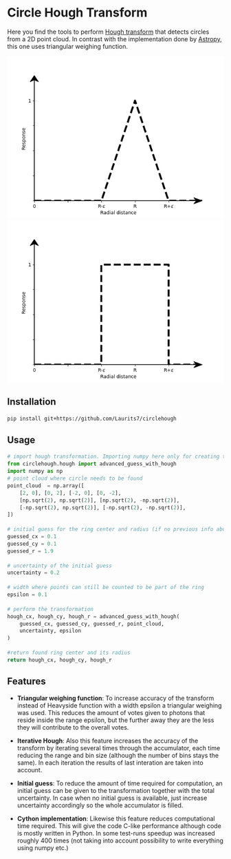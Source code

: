 # Circle Hough Transform


Here you find the tools to perform [Hough transform](https://en.wikipedia.org/wiki/Hough_transform) that detects circles from a 2D point cloud. In contrast with the implementation done by [Astropy](http://docs.astropy.org/en/stable/api/astropy.modeling.functional_models.Ring2D.html), this one uses triangular weighing function.


![Triangular weighing function](/images/triangular_weighing.png)
![Heavyside weighing used by astropy](/images/heavyside.png)


## Installation

```bash
pip install git+https://github.com/Laurits7/circlehough
```

## Usage

```python
# import hough transformation. Importing numpy here only for creating the point cloud.
from circlehough.hough import advanced_guess_with_hough
import numpy as np
# point cloud where circle needs to be found
point_cloud  = np.array([
    [2, 0], [0, 2], [-2, 0], [0, -2],
    [np.sqrt(2), np.sqrt(2)], [np.sqrt(2), -np.sqrt(2)],
    [-np.sqrt(2), np.sqrt(2)], [-np.sqrt(2), -np.sqrt(2)],
])

# initial guess for the ring center and radius (if no previous info about those, increase uncertainty accordingly)
guessed_cx = 0.1
guessed_cy = 0.1
guessed_r = 1.9

# uncertainty of the initial guess
uncertainty = 0.2

# width where points can still be counted to be part of the ring
epsilon = 0.1

# perform the transformation
hough_cx, hough_cy, hough_r = advanced_guess_with_hough(
    guessed_cx, guessed_cy, guessed_r, point_cloud,
    uncertainty, epsilon
)

#return found ring center and its radius
return hough_cx, hough_cy, hough_r
```

## Features 

- **Triangular weighing function**: To increase accuracy of the transform instead of Heavyside function with a width epsilon a triangular weighing was used. This reduces the amount of votes given to photons that reside inside the range epsilon, but the further away they are the less they will contribute to the overall votes.

- **Iterative Hough**: Also this feature increases the accuracy of the transform by iterating several times through the accumulator, each time reducing the range and bin size (although the number of bins stays the same). In each iteration the results of last interation are taken into account.

- **Initial guess**: To reduce the amount of time required for computation, an initial guess can be given to the transformation together with the total uncertainty. In case when no initial guess is available, just increase uncertainty accordingly so the whole accumulator is filled.

- **Cython implementation**: Likewise this feature reduces computational time required. This will give the code C-like performance although code is mostly written in Python. In some test-runs speedup was increased roughly 400 times (not taking into account possibility to write everything using numpy etc.)


